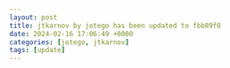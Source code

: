 ```yaml
---
layout: post
title: jtkarnov by jotego has been updated to fbb89f0
date: 2024-02-16 17:06:49 +0000
categories: [jotego, jtkarnov]
tags: [update]
---
```


